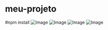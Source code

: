 # meu-projeto
#npm install
![Image](https://github.com/user-attachments/assets/49465b63-845e-4e86-a4bb-21ad1044efed)
![Image](https://github.com/user-attachments/assets/78405a0a-3683-4b92-884a-17cb855758c3)
![Image](https://github.com/user-attachments/assets/e25b7da3-e30e-4524-8ce2-c15f81c352b6)
![Image](https://github.com/user-attachments/assets/30dbb533-3f70-4db5-995d-379dbe43fed8)

